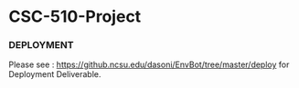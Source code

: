 # CSC-510-Project

### DEPLOYMENT

Please see : https://github.ncsu.edu/dasoni/EnvBot/tree/master/deploy for Deployment Deliverable.
